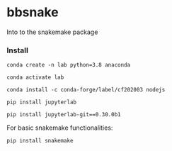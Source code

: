 # bbsnake
Into to the snakemake package

### Install

`conda create -n lab python=3.8 anaconda`

`conda activate lab`

`conda install -c conda-forge/label/cf202003 nodejs`

`pip install jupyterlab`

`pip install jupyterlab-git==0.30.0b1`

For basic snakemake functionalities:

`pip install snakemake`